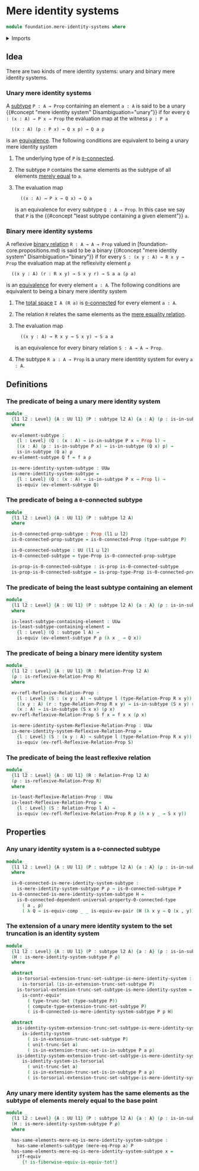 # Mere identity systems

```agda
module foundation.mere-identity-systems where
```

<details><summary>Imports</summary>

```agda
open import foundation.0-connected-types
open import foundation.binary-relations
open import foundation.contractible-types
open import foundation.dependent-pair-types
open import foundation.equivalences
open import foundation.functoriality-dependent-pair-types
open import foundation.fundamental-theorem-of-identity-types
open import foundation.identity-systems
open import foundation.logical-equivalences
open import foundation-core.mere-equality
open import foundation.propositions
open import foundation.set-truncations
open import foundation.subtypes
open import foundation.torsorial-type-families
open import foundation.universal-property-dependent-pair-types
open import foundation.universe-levels
```

</details>

## Idea

There are two kinds of mere identity systems: unary and binary mere identity systems.

### Unary mere identity systems

A [subtype](foundation.subtypes.md) `P : A → Prop` containing an element `a : A` is said to be a unary {{#concept "mere identity system" Disambiguation="unary"}} if for every `Q : (x : A) → P x → Prop` the evaluation map at the witness `ρ : P a`

```text
  ((x : A) (p : P x) → Q x p) → Q a ρ
```

is an [equivalence](foundation-core.equivalences.md). The following conditions are equivalent to being a unary mere identity system

1. The underlying type of `P` is [`0`-connected](foundation.0-connected-types.md).
2. The subtype `P` contains the same elements as the subtype of all elements [merely equal](foundation.mere-equality.md) to `a`.
3. The evaluation map

   ```text
     ((x : A) → P x → Q x) → Q a
   ```

   is an equivalence for every subtype `Q : A → Prop`. In this case we say that `P` is the {{#concept "least subtype containing a given element"}} `a`.

### Binary mere identity systems

A reflexive [binary relation](foundation.binary-relations.md) `R : A → A → Prop` valued in [foundation-core.propositions.md) is said to be a binary {{#concept "mere identity system" Disambiguation="binary"}} if for every `S : (x y : A) → R x y → Prop` the evaluation map at the reflexivity element `ρ`

```text
  ((x y : A) (r : R x y) → S x y r) → S a a (ρ a)
```

is an [equivalence](foundation-core.equivalences.md) for every element `a : A`. The following conditions are equivalent to being a binary mere identity system

1. The [total space](foundation.dependent-pair-types.md) `Σ A (R a)` is [`0`-connected](foundation.0-connected-types.md) for every element `a : A`.
2. The relation `R` relates the same elements as the [mere equality relation](foundation.mere-equality.md).
3. The evaluation map

   ```text
     ((x y : A) → R x y → S x y) → S a a
   ```

   is an equivalence for every binary relation `S : A → A → Prop`.
4. The subtype `R a : A → Prop` is a unary mere identitity system for every `a : A`.

## Definitions

### The predicate of being a unary mere identity system

```agda
module _
  {l1 l2 : Level} {A : UU l1} (P : subtype l2 A) {a : A} (ρ : is-in-subtype P a)
  where

  ev-element-subtype :
    {l : Level} (Q : (x : A) → is-in-subtype P x → Prop l) →
    ((x : A) (p : is-in-subtype P x) → is-in-subtype (Q x) p) →
    is-in-subtype (Q a) ρ
  ev-element-subtype Q f = f a ρ

  is-mere-identity-system-subtype : UUω
  is-mere-identity-system-subtype =
    {l : Level} (Q : (x : A) → is-in-subtype P x → Prop l) →
    is-equiv (ev-element-subtype Q)
```

### The predicate of being a `0`-connected subtype

```agda
module _
  {l1 l2 : Level} {A : UU l1} (P : subtype l2 A)
  where

  is-0-connected-prop-subtype : Prop (l1 ⊔ l2)
  is-0-connected-prop-subtype = is-0-connected-Prop (type-subtype P)

  is-0-connected-subtype : UU (l1 ⊔ l2)
  is-0-connected-subtype = type-Prop is-0-connected-prop-subtype

  is-prop-is-0-connected-subtype : is-prop is-0-connected-subtype
  is-prop-is-0-connected-subtype = is-prop-type-Prop is-0-connected-prop-subtype
```

### The predicate of being the least subtype containing an element

```agda
module _
  {l1 l2 : Level} {A : UU l1} (P : subtype l2 A) {a : A} (ρ : is-in-subtype P a)
  where

  is-least-subtype-containing-element : UUω
  is-least-subtype-containing-element =
    {l : Level} (Q : subtype l A) →
    is-equiv (ev-element-subtype P ρ (λ x _ → Q x))
```

### The predicate of being a binary mere identity system

```agda
module _
  {l1 l2 : Level} {A : UU l1} (R : Relation-Prop l2 A)
  (ρ : is-reflexive-Relation-Prop R)
  where

  ev-refl-Reflexive-Relation-Prop :
    {l : Level} (S : (x y : A) → subtype l (type-Relation-Prop R x y)) →
    ((x y : A) (r : type-Relation-Prop R x y) → is-in-subtype (S x y) r) →
    (x : A) → is-in-subtype (S x x) (ρ x)
  ev-refl-Reflexive-Relation-Prop S f x = f x x (ρ x)

  is-mere-identity-system-Reflexive-Relation-Prop : UUω
  is-mere-identity-system-Reflexive-Relation-Prop =
    {l : Level} (S : (x y : A) → subtype l (type-Relation-Prop R x y)) →
    is-equiv (ev-refl-Reflexive-Relation-Prop S)
```

### The predicate of being the least reflexive relation

```agda
module _
  {l1 l2 : Level} {A : UU l1} (R : Relation-Prop l2 A)
  (ρ : is-reflexive-Relation-Prop R)
  where

  is-least-Reflexive-Relation-Prop : UUω
  is-least-Reflexive-Relation-Prop =
    {l : Level} (S : Relation-Prop l A) →
    is-equiv (ev-refl-Reflexive-Relation-Prop R ρ (λ x y _ → S x y))
```

## Properties

### Any unary identity system is a `0`-connected subtype

```agda
module _
  {l1 l2 : Level} {A : UU l1} (P : subtype l2 A) {a : A} (ρ : is-in-subtype P a)
  where

  is-0-connected-is-mere-identity-system-subtype :
    is-mere-identity-system-subtype P ρ → is-0-connected-subtype P
  is-0-connected-is-mere-identity-system-subtype H =
    is-0-connected-dependent-universal-property-0-connected-type
      ( a , ρ)
      ( λ Q → is-equiv-comp _ _ is-equiv-ev-pair (H (λ x y → Q (x , y))))
```

### The extension of a unary mere identity system to the set truncation is an identity system

```agda
module _
  {l1 l2 : Level} {A : UU l1} (P : subtype l2 A) {a : A} (ρ : is-in-subtype P a)
  (H : is-mere-identity-system-subtype P ρ)
  where

  abstract
    is-torsorial-extension-trunc-set-subtype-is-mere-identity-system :
      is-torsorial (is-in-extension-trunc-set-subtype P)
    is-torsorial-extension-trunc-set-subtype-is-mere-identity-system =
      is-contr-equiv'
        ( type-trunc-Set (type-subtype P))
        ( compute-type-extension-trunc-set-subtype P)
        ( is-0-connected-is-mere-identity-system-subtype P ρ H)

  abstract
    is-identity-system-extension-trunc-set-subtype-is-mere-identity-system :
      is-identity-system
        ( is-in-extension-trunc-set-subtype P)
        ( unit-trunc-Set a)
        ( is-in-extension-trunc-set-is-in-subtype P a ρ)
    is-identity-system-extension-trunc-set-subtype-is-mere-identity-system =
      is-identity-system-is-torsorial
        ( unit-trunc-Set a)
        ( is-in-extension-trunc-set-is-in-subtype P a ρ)
        ( is-torsorial-extension-trunc-set-subtype-is-mere-identity-system)
```

### Any unary mere identity system has the same elements as the subtype of elements merely equal to the base point

```agda
module _
  {l1 l2 : Level} {A : UU l1} (P : subtype l2 A) {a : A} (ρ : is-in-subtype P a)
  (H : is-mere-identity-system-subtype P ρ)
  where

  has-same-elements-mere-eq-is-mere-identity-system-subtype :
    has-same-elements-subtype (mere-eq-Prop a) P
  has-same-elements-mere-eq-is-mere-identity-system-subtype x =
    iff-equiv
      {! is-fiberwise-equiv-is-equiv-tot!}
```
